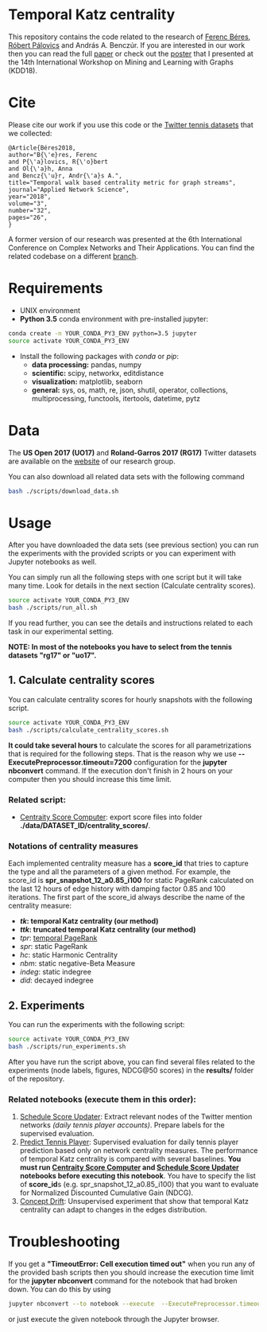 ﻿Temporal Katz centrality
========================

This repository contains the code related to the research of [Ferenc Béres](https://github.com/ferencberes), [Róbert Pálovics](https://github.com/rpalovics) and András A. Benczúr. If you are interested in our work then you can read the full [paper](https://appliednetsci.springeropen.com/articles/10.1007/s41109-018-0080-5) or check out the [poster](https://github.com/ferencberes/online-centrality/raw/master/documents/mlg_2018_poster.pdf) that I presented at the 14th International Workshop on
Mining and Learning with Graphs (KDD18).

# Cite

Please cite our work if you use this code or the [Twitter tennis datasets](https://dms.sztaki.hu/en/letoltes/temporal-katz-centrality-data-sets) that we collected:

```
@Article{Béres2018,
author="B{\'e}res, Ferenc
and P{\'a}lovics, R{\'o}bert
and Ol{\'a}h, Anna
and Bencz{\'u}r, Andr{\'a}s A.",
title="Temporal walk based centrality metric for graph streams",
journal="Applied Network Science",
year="2018",
volume="3",
number="32",
pages="26",
}
```

A former version of our research was presented at the 6th International Conference on Complex Networks and Their Applications. You can find the related codebase on a different [branch](https://github.com/ferencberes/online-centrality/tree/complex_networks_2017).


# Requirements

   * UNIX environment
   * **Python 3.5** conda environment with pre-installed jupyter:

   ```bash
   conda create -n YOUR_CONDA_PY3_ENV python=3.5 jupyter
   source activate YOUR_CONDA_PY3_ENV
   ```
   * Install the following packages with *conda* or *pip*:
      * **data processing:** pandas, numpy
      * **scientific:** scipy, networkx, editdistance
      * **visualization:** matplotlib, seaborn
      * **general:** sys, os, math, re, json, shutil, operator, collections, multiprocessing, functools, itertools, datetime, pytz

# Data

The **US Open 2017 (UO17)** and **Roland-Garros 2017 (RG17)** Twitter datasets are available on the [website](https://dms.sztaki.hu/~fberes/tennis/) of our research group.

You can also download all related data sets with the following command
```bash
bash ./scripts/download_data.sh
```

# Usage

After you have downloaded the data sets (see previous section) you can run the experiments with the provided scripts or you can experiment with Jupyter notebooks as well.

You can simply run all the following steps with one script but it will take many time. Look for details in the next section (Calculate centrality scores).

```bash
source activate YOUR_CONDA_PY3_ENV
bash ./scripts/run_all.sh
```

If you read further, you can see the details and instructions related to each task in our experimental setting.

**NOTE: In most of the notebooks you have to select from the tennis datasets "rg17" or "uo17".**

## 1. Calculate centrality scores

You can calculate centrality scores for hourly snapshots with the following script.

```bash
source activate YOUR_CONDA_PY3_ENV
bash ./scripts/calculate_centrality_scores.sh
```

**It could take several hours** to calculate the scores for all parametrizations that is required for the following steps. That is the reason why we use **--ExecutePreprocessor.timeout=7200** configuration for  the **jupyter nbconvert** command. If the execution don't finish in 2 hours on your computer then you should increase this time limit.

### Related script:

   * [Centraity Score Computer](experiments/CentralityScoreComputer.py): export score files into folder **./data/DATASET_ID/centrality_scores/**.

### Notations of centrality measures

Each implemented centrality measure has a **score_id** that tries to capture the type and all the parameters of a given method. For example, the score\_id is **spr_snapshot_12_a0.85_i100** for static PageRank calculated on the last 12 hours of edge history with damping factor 0.85 and 100 iterations. The first part of the score\_id always describe the name of the centrality measure: 

   * ***tk*: temporal Katz centrality (our method)**
   * ***ttk*: truncated temporal Katz centrality (our method)**
   * *tpr*: [temporal PageRank](https://github.com/polinapolina/temporal-pagerank)
   * *spr*: static PageRank
   * *hc*: static Harmonic Centrality
   * *nbm*: static negative-Beta Measure
   * *indeg*: static indegree
   * *did*: decayed indegree

## 2. Experiments

You can run the experiments with the following script:

```bash
source activate YOUR_CONDA_PY3_ENV
bash ./scripts/run_experiments.sh
```

After you have run the script above, you can find several files related to the experiments (node labels, figures, NDCG@50 scores) in the **results/** folder of the repository.

### Related notebooks (execute them in this order):

   1. [Schedule Score Updater](experiments/ScheduleScoreUpdater.ipynb): Extract relevant nodes of the Twitter mention networks *(daily tennis player accounts)*. Prepare labels for the supervised evaluation.
   2. [Predict Tennis Player](experiments/PredictTennisPlayer.ipynb): Supervised evaluation for daily tennis player prediction based only on network centrality measures. The performance of temporal Katz centrality is compared with several baselines. **You must run [Centraity Score Computer](experiments/CentralityScoreComputer.py) and [Schedule Score Updater](experiments/ScheduleScoreUpdater.ipynb) notebooks before executing this notebook**. You have to specify the list of **score\_id**s (e.g. spr_snapshot_12_a0.85_i100) that you want to evaluate for Normalized Discounted Cumulative Gain (NDCG).
   3. [Concept Drift](experiments/ConceptDrift.ipynb): Unsupervised experiment that show that temporal Katz centrality can adapt to changes in the edges distribution.

# Troubleshooting

If you get a **"TimeoutError: Cell execution timed out"** when you run any of the provided bash scripts then you should increase the execution time limit for the **jupyter nbconvert** command for the notebook that had broken down. You can do this by using

```bash
jupyter nbconvert --to notebook --execute  --ExecutePreprocessor.timeout=HIGHER_TIME_LIMIT BROKEN_DOWN_NOTEBOOK.ipynb
```
 
 or just execute the given notebook through the Jupyter browser.
